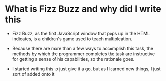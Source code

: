 # What is Fizz Buzz and why did I write this

* Fizz Buzz, as the first JavaScript window that pops up in the HTML indicates, is a children's game used to teach multiplcation. 

* Because there are more than a few ways to accomplish this task, the methods by which the programmer completes the task are instructive for getting a sense of his capabilities, so the rationale goes.

* I started writing this to just give it a go, but as I learned new things, I just sort of added onto it.
